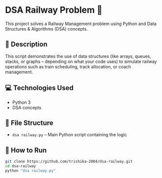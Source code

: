 # DSA Railway Problem 🚆

This project solves a Railway Management problem using Python and Data Structures & Algorithms (DSA) concepts.

## 📌 Description
This script demonstrates the use of data structures (like arrays, queues, stacks, or graphs – depending on what your code uses) to simulate railway operations such as train scheduling, track allocation, or coach management.

## 💻 Technologies Used
- Python 3
- DSA concepts

## 📂 File Structure
- `dsa railway.py` – Main Python script containing the logic

## 🚀 How to Run

```bash
git clone https://github.com/trishika-2004/dsa-railway.git
cd dsa-railway
python "dsa railway.py"
